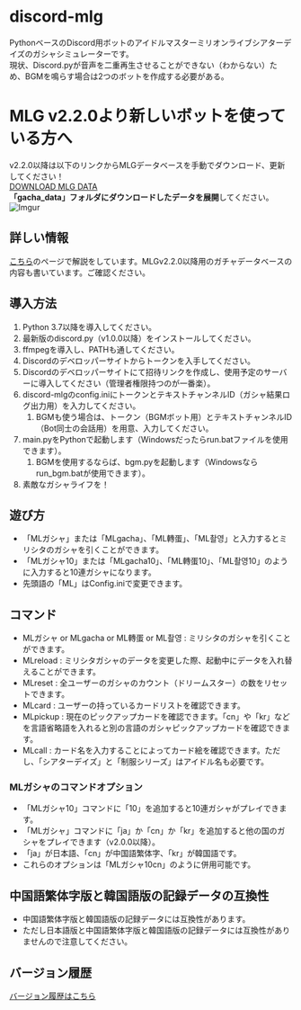 # discord-mlg
PythonベースのDiscord用ボットのアイドルマスターミリオンライブシアターデイズのガシャシミュレーターです。  
現状、Discord.pyが音声を二重再生させることができない（わからない）ため、BGMを鳴らす場合は2つのボットを作成する必要がある。  

# MLG v2.2.0より新しいボットを使っている方へ
v2.2.0以降は以下のリンクからMLGデータベースを手動でダウンロード、更新してください！  
[DOWNLOAD MLG DATA](https://www.dropbox.com/sh/dph3omqrb0mn1y2/AAARp4G9iI6PaqmAYYGrW17xa?dl=0)  
**「gacha_data」**フォルダにダウンロードしたデータを**展開**してください。   
![Imgur](https://i.imgur.com/6bbbiVE.png)  
  
## 詳しい情報
[こちら](https://hiromin.xyz/discordmlg/)のページで解説をしています。MLGv2.2.0以降用のガチャデータベースの内容も書いています。ご確認ください。  
  
## 導入方法
1. Python 3.7以降を導入してください。
1. 最新版のdiscord.py（v1.0.0以降）をインストールしてください。
1. ffmpegを導入し、PATHも通してください。
1. Discordのデベロッパーサイトからトークンを入手してください。
1. Discordのデベロッパーサイトにて招待リンクを作成し、使用予定のサーバーに導入してください（管理者権限持つのが一番楽）。
1. discord-mlgのconfig.iniにトークンとテキストチャンネルID（ガシャ結果ログ出力用）を入力してください。
    1. BGMも使う場合は、トークン（BGMボット用）とテキストチャンネルID（Bot同士の会話用）を用意、入力してください。
1. main.pyをPythonで起動します（Windowsだったらrun.batファイルを使用できます）。
    1. BGMを使用するならば、bgm.pyを起動します（Windowsならrun_bgm.batが使用できます）。
1. 素敵なガシャライフを！

## 遊び方
- 「MLガシャ」または「MLgacha」、「ML轉蛋」、「ML촬영」と入力するとミリシタのガシャを引くことができます。  
- 「MLガシャ10」または「MLgacha10」、「ML轉蛋10」、「ML촬영10」のように入力すると10連ガシャになります。
- 先頭語の「ML」はConfig.iniで変更できます。
  
## コマンド
- MLガシャ or MLgacha or ML轉蛋 or ML촬영 : ミリシタのガシャを引くことができます。 
- MLreload : ミリシタガシャのデータを変更した際、起動中にデータを入れ替えることができます。  
- MLreset : 全ユーザーのガシャのカウント（ドリームスター）の数をリセットできます。
- MLcard : ユーザーの持っているカードリストを確認できます。
- MLpickup : 現在のピックアップカードを確認できます。「cn」や「kr」などを言語省略語を入れると別の言語のガシャピックアップカードを確認できます。
- MLcall : カード名を入力することによってカード絵を確認できます。ただし、「シアターデイズ」と「制服シリーズ」はアイドル名も必要です。
  
### MLガシャのコマンドオプション  
- 「MLガシャ10」コマンドに「10」を追加すると10連ガシャがプレイできます。  
- 「MLガシャ」コマンドに「ja」か「cn」か「kr」を追加すると他の国のガシャをプレイできます（v2.0.0以降）。
- 「ja」が日本語、「cn」が中国語繁体字、「kr」が韓国語です。
- これらのオプションは「MLガシャ10cn」のように併用可能です。

## 中国語繁体字版と韓国語版の記録データの互換性  
- 中国語繁体字版と韓国語版の記録データには互換性があります。
- ただし日本語版と中国語繁体字版と韓国語版の記録データには互換性がありませんので注意してください。
  
## バージョン履歴
[バージョン履歴はこちら](https://github.com/hiromin0627/discord-mlg/wiki/バージョン履歴)
